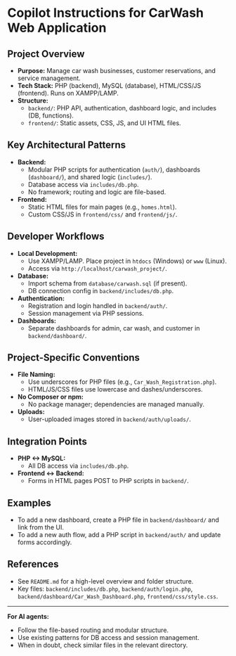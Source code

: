 # Copilot Instructions for CarWash Web Application

## Project Overview
- **Purpose:** Manage car wash businesses, customer reservations, and service management.
- **Tech Stack:** PHP (backend), MySQL (database), HTML/CSS/JS (frontend). Runs on XAMPP/LAMP.
- **Structure:**
  - `backend/`: PHP API, authentication, dashboard logic, and includes (DB, functions).
  - `frontend/`: Static assets, CSS, JS, and UI HTML files.

## Key Architectural Patterns
- **Backend:**
  - Modular PHP scripts for authentication (`auth/`), dashboards (`dashboard/`), and shared logic (`includes/`).
  - Database access via `includes/db.php`.
  - No framework; routing and logic are file-based.
- **Frontend:**
  - Static HTML files for main pages (e.g., `homes.html`).
  - Custom CSS/JS in `frontend/css/` and `frontend/js/`.

## Developer Workflows
- **Local Development:**
  - Use XAMPP/LAMP. Place project in `htdocs` (Windows) or `www` (Linux).
  - Access via `http://localhost/carwash_project/`.
- **Database:**
  - Import schema from `database/carwash.sql` (if present).
  - DB connection config in `backend/includes/db.php`.
- **Authentication:**
  - Registration and login handled in `backend/auth/`.
  - Session management via PHP sessions.
- **Dashboards:**
  - Separate dashboards for admin, car wash, and customer in `backend/dashboard/`.

## Project-Specific Conventions
- **File Naming:**
  - Use underscores for PHP files (e.g., `Car_Wash_Registration.php`).
  - HTML/JS/CSS files use lowercase and dashes/underscores.
- **No Composer or npm:**
  - No package manager; dependencies are managed manually.
- **Uploads:**
  - User-uploaded images stored in `backend/auth/uploads/`.

## Integration Points
- **PHP <-> MySQL:**
  - All DB access via `includes/db.php`.
- **Frontend <-> Backend:**
  - Forms in HTML pages POST to PHP scripts in `backend/`.

## Examples
- To add a new dashboard, create a PHP file in `backend/dashboard/` and link from the UI.
- To add a new auth flow, add a PHP script in `backend/auth/` and update forms accordingly.

## References
- See `README.md` for a high-level overview and folder structure.
- Key files: `backend/includes/db.php`, `backend/auth/login.php`, `backend/dashboard/Car_Wash_Dashboard.php`, `frontend/css/style.css`.

---
**For AI agents:**
- Follow the file-based routing and modular structure.
- Use existing patterns for DB access and session management.
- When in doubt, check similar files in the relevant directory.
